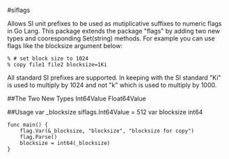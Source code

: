 #siflags

Allows SI unit prefixes to be used as mutiplicative suffixes to numeric flags in Go Lang. This package extends the package "flags" by adding two new types and cooresponding Set(string) methods.
For example you can use flags like the blocksize argument below:

	% # set block size to 1024
	% copy file1 file2 blocksize=1Ki

All standard SI prefixes are supported. In keeping with the SI standard "Ki" is used to multiply by 1024 and not "k" which is used to multiply by 1000.

##The Two New Types
	Int64Value
	Float64Value

##Usage
	var _blocksize siflags.Int64Value = 512
	var blocksize int64

	func main() {
		flag.Var(&_blocksize, "blocksize", "blocksize for copy")
		flag.Parse()
		blocksize = int64(_blocksize)
	}


